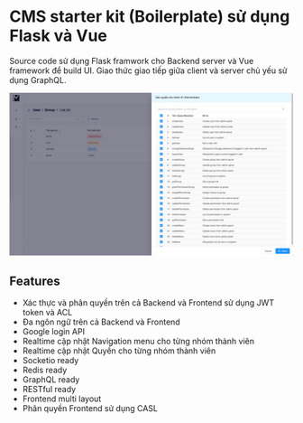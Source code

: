 # CMS starter kit (Boilerplate) sử dụng Flask và Vue

Source code sử dụng Flask framwork cho Backend server và Vue framework để build UI. Giao thức giao tiếp giữa client và server chủ yếu sử dụng GraphQL.

![Introdution](_media/intro_ss.png)

## Features

- Xác thực và phân quyền trên cả Backend và Frontend sử dụng JWT token và ACL
- Đa ngôn ngữ trên cả Backend và Frontend
- Google login API
- Realtime cập nhật Navigation menu cho từng nhóm thành viên
- Realtime cập nhật Quyền cho từng nhóm thành viên
- Socketio ready
- Redis ready
- GraphQL ready
- RESTful ready
- Frontend multi layout
- Phân quyền Frontend sử dụng CASL
